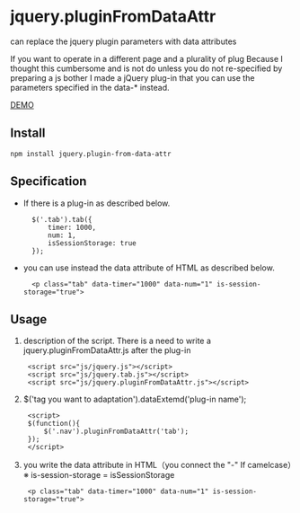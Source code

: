 jquery.pluginFromDataAttr
=================

can replace the jquery plugin parameters with data attributes

If you want to operate in a different page and a plurality of plug
Because I thought this cumbersome and is not do unless you do not re-specified by preparing a js bother
I made a jQuery plug-in that you can use the parameters specified in the data-* instead.

[DEMO](http://github.develo.org/jquery.pluginFromDataAttr/)

Install
-----

	npm install jquery.plugin-from-data-attr

Specification
-----
* If there is a plug-in as described below.

		$('.tab').tab({
			timer: 1000,
			num: 1,
			isSessionStorage: true
		});

* you can use instead the data attribute of HTML as described below.

		<p class="tab" data-timer="1000" data-num="1" is-session-storage="true">


Usage
-----
1. description of the script. There is a need to write a jquery.pluginFromDataAttr.js after the plug-in

		<script src="js/jquery.js"></script>
		<script src="js/jquery.tab.js"></script>
		<script src="js/jquery.pluginFromDataAttr.js"></script>

2. $('tag you want to adaptation').dataExtemd('plug-in name');

		<script>
		$(function(){
			$('.nav').pluginFromDataAttr('tab');
		});
		</script>

3. you write the data attribute in HTML（you connect the "-" If camelcase）※ is-session-storage = isSessionStorage

		<p class="tab" data-timer="1000" data-num="1" is-session-storage="true">

